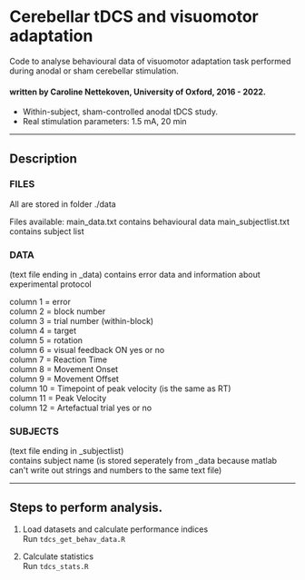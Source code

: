 # Cerebellar tDCS and visuomotor adaptation
Code to analyse behavioural data of visuomotor adaptation task performed during anodal or sham cerebellar stimulation.
#### written by Caroline Nettekoven, University of Oxford, 2016 - 2022.
- Within-subject, sham-controlled anodal tDCS study.
- Real stimulation parameters: 1.5 mA, 20 min

____________________________________________________________________

## Description
### FILES
All are stored in folder
./data

Files available:
main_data.txt             contains behavioural data
main_subjectlist.txt      contains subject list

### DATA
(text file ending in _data)
contains error data and information about experimental protocol

column 1    =     error \
column 2    =     block number \
column 3    =     trial number (within-block) \
column 4    =     target \
column 5    =     rotation \
column 6    =     visual feedback ON yes or no \
column 7    =     Reaction Time \
column 8    =     Movement Onset \
column 9    =     Movement Offset \
column 10   =     Timepoint of peak velocity (is the same as RT) \
column 11   =     Peak Velocity \
column 12   =     Artefactual trial yes or no

### SUBJECTS
(text file ending in _subjectlist) \
contains subject name (is stored seperately from _data because matlab can't write out strings and numbers to the same text file)

____________________________________________________________________


## Steps to perform analysis.
1. Load datasets and calculate performance indices\
   Run `tdcs_get_behav_data.R`
     
2. Calculate statistics\
   Run `tdcs_stats.R`

